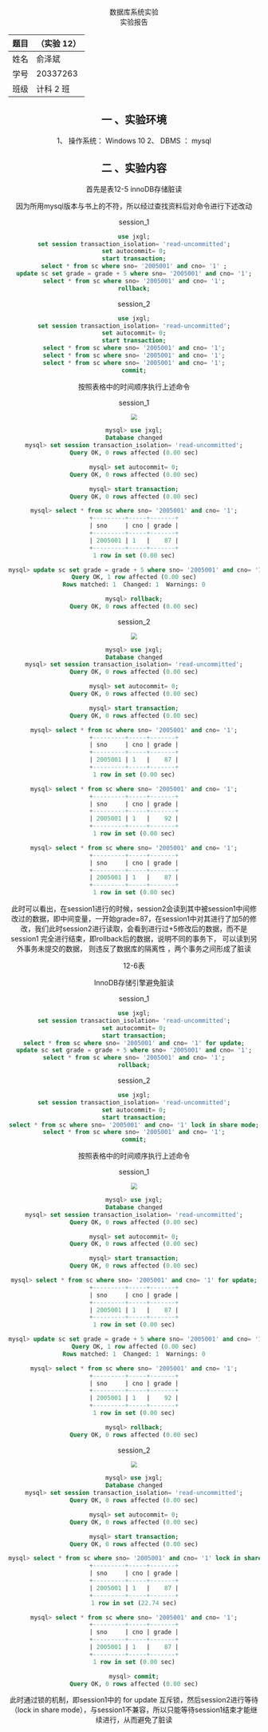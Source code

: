 <center>数据库系统实验<center>
<center>实验报告<center>

| 题目 | （实验 12） |
| ---- | ----------- |
| 姓名 | 俞泽斌      |
| 学号 | 20337263    |
| 班级 | 计科 2 班   |

## 一 、实验环境

1、 操作系统： Windows 10
2、 DBMS ： mysql 

## 二 、实验内容

首先是表12-5 innoDB存储脏读

因为所用mysql版本与书上的不符，所以经过查找资料后对命令进行下述改动

session_1

```sql
use jxgl;
set session transaction_isolation= 'read-uncommitted';
set autocommit= 0;
start transaction;
select * from sc where sno= '2005001' and cno= '1' ;
update sc set grade = grade + 5 where sno= '2005001' and cno= '1';
select * from sc where sno= '2005001' and cno= '1';
rollback;
```

session_2

```sql
use jxgl;
set session transaction_isolation= 'read-uncommitted';
set autocommit= 0;
start transaction;
select * from sc where sno= '2005001' and cno= '1';
select * from sc where sno= '2005001' and cno= '1';
select * from sc where sno= '2005001' and cno= '1';
commit;
```

按照表格中的时间顺序执行上述命令

session_1

<img src="11.png" style="zoom:80%;" />

```sql
mysql> use jxgl;
Database changed
mysql> set session transaction_isolation= 'read-uncommitted';
Query OK, 0 rows affected (0.00 sec)

mysql> set autocommit= 0;
Query OK, 0 rows affected (0.00 sec)

mysql> start transaction;
Query OK, 0 rows affected (0.00 sec)

mysql> select * from sc where sno= '2005001' and cno= '1';
+---------+-----+-------+
| sno     | cno | grade |
+---------+-----+-------+
| 2005001 | 1   |    87 |
+---------+-----+-------+
1 row in set (0.00 sec)

mysql> update sc set grade = grade + 5 where sno= '2005001' and cno= '1';
Query OK, 1 row affected (0.00 sec)
Rows matched: 1  Changed: 1  Warnings: 0

mysql> rollback;
Query OK, 0 rows affected (0.00 sec)
```



session_2

<img src="12.png" style="zoom:80%;" />

```sql
mysql> use jxgl;
Database changed
mysql> set session transaction_isolation= 'read-uncommitted';
Query OK, 0 rows affected (0.00 sec)

mysql> set autocommit= 0;
Query OK, 0 rows affected (0.00 sec)

mysql> start transaction;
Query OK, 0 rows affected (0.00 sec)

mysql> select * from sc where sno= '2005001' and cno= '1';
+---------+-----+-------+
| sno     | cno | grade |
+---------+-----+-------+
| 2005001 | 1   |    87 |
+---------+-----+-------+
1 row in set (0.00 sec)

mysql> select * from sc where sno= '2005001' and cno= '1';
+---------+-----+-------+
| sno     | cno | grade |
+---------+-----+-------+
| 2005001 | 1   |    92 |
+---------+-----+-------+
1 row in set (0.00 sec)

mysql> select * from sc where sno= '2005001' and cno= '1';
+---------+-----+-------+
| sno     | cno | grade |
+---------+-----+-------+
| 2005001 | 1   |    87 |
+---------+-----+-------+
1 row in set (0.00 sec)
```

此时可以看出，在session1进行的时候，session2会读到其中被session1中间修改过的数据，即中间变量，一开始grade=87，在session1中对其进行了加5的修改，我们此时session2进行读取，会看到进行过+5修改后的数据，而不是session1 完全进行结束，即rollback后的数据，说明不同的事务下， 可以读到另外事务未提交的数据， 则违反了数据库的隔离性 ，两个事务之间形成了脏读

12-6表

InnoDB存储引擎避免脏读  

session_1

```sql
use jxgl;
set session transaction_isolation= 'read-uncommitted';
set autocommit= 0;
start transaction;
select * from sc where sno= '2005001' and cno= '1' for update;
update sc set grade = grade + 5 where sno= '2005001' and cno= '1';
select * from sc where sno= '2005001' and cno= '1';
rollback;
```

session_2

```sql
use jxgl;
set session transaction_isolation= 'read-uncommitted';
set autocommit= 0;
start transaction;
select * from sc where sno= '2005001' and cno= '1' lock in share mode;
select * from sc where sno= '2005001' and cno= '1';
commit;
```

按照表格中的时间顺序执行上述命令

session_1

<img src="21.png" style="zoom:80%;" />

```sql
mysql> use jxgl;
Database changed
mysql> set session transaction_isolation= 'read-uncommitted';
Query OK, 0 rows affected (0.00 sec)

mysql> set autocommit= 0;
Query OK, 0 rows affected (0.00 sec)

mysql> start transaction;
Query OK, 0 rows affected (0.00 sec)

mysql> select * from sc where sno= '2005001' and cno= '1' for update;
+---------+-----+-------+
| sno     | cno | grade |
+---------+-----+-------+
| 2005001 | 1   |    87 |
+---------+-----+-------+
1 row in set (0.00 sec)

mysql> update sc set grade = grade + 5 where sno= '2005001' and cno= '1';
Query OK, 1 row affected (0.00 sec)
Rows matched: 1  Changed: 1  Warnings: 0

mysql> select * from sc where sno= '2005001' and cno= '1';
+---------+-----+-------+
| sno     | cno | grade |
+---------+-----+-------+
| 2005001 | 1   |    92 |
+---------+-----+-------+
1 row in set (0.00 sec)

mysql> rollback;
Query OK, 0 rows affected (0.00 sec)
```

session_2

<img src="22.png" style="zoom:80%;" />

```sql
mysql> use jxgl;
Database changed
mysql> set session transaction_isolation= 'read-uncommitted';
Query OK, 0 rows affected (0.00 sec)

mysql> set autocommit= 0;
Query OK, 0 rows affected (0.00 sec)

mysql> start transaction;
Query OK, 0 rows affected (0.00 sec)

mysql> select * from sc where sno= '2005001' and cno= '1' lock in share mode;
+---------+-----+-------+
| sno     | cno | grade |
+---------+-----+-------+
| 2005001 | 1   |    87 |
+---------+-----+-------+
1 row in set (22.74 sec)

mysql> select * from sc where sno= '2005001' and cno= '1';
+---------+-----+-------+
| sno     | cno | grade |
+---------+-----+-------+
| 2005001 | 1   |    87 |
+---------+-----+-------+
1 row in set (0.00 sec)

mysql> commit;
Query OK, 0 rows affected (0.00 sec)
```

此时通过锁的机制，即session1中的 for update 互斥锁，然后session2进行等待（lock in share mode），与session1不兼容，所以只能等待session1结束才能继续进行，从而避免了脏读

